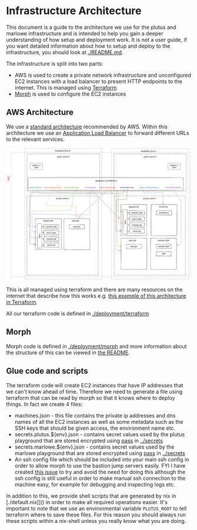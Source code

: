 # Infrastructure Architecture

This document is a guide to the architecture we use for the plutus and marlowe infrastructure and is intended to help you gain a deeper understanding of how setup and deployment work. It is not a user guide, if you want detailed information about how to setup and deploy to the infrastructure, you should look at [./README.md]().

The infrastructure is split into two parts:
* AWS is used to create a private network infrastructure and unconfigured EC2 instances with a load balancer to present HTTP endpoints to the internet. This is managed using [Terraform](https://www.terraform.io/).
* [Morph](https://github.com/DBCDK/morph) is used to configure the EC2 instances

## AWS Architecture

We use a [standard architecture](https://docs.aws.amazon.com/vpc/latest/userguide/VPC_Scenario2.html) recommended by AWS. Within this architecture we use an [Application Load Balancer](https://aws.amazon.com/blogs/devops/introducing-application-load-balancer-unlocking-and-optimizing-architectures/) to forward different URLs to the relevant services.

![AWS Architecture](./architecture.svg)

This is all managed using terraform and there are many resources on the internet that describe how this works e.g. [this example of this architecture in Terraform](https://medium.com/appgambit/terraform-aws-vpc-with-private-public-subnets-with-nat-4094ad2ab331).

All our terraform code is defined in [./deployment/terraform]()

## Morph

Morph code is defined in [./deployment/morph]() and more information about the structure of this can be viewed in [the README](./deployment/morph/README.md).

## Glue code and scripts

The terraform code will create EC2 instances that have IP addresses that we can't know ahead of time. Therefore we need to generate a file using terraform that can be read by morph so that it knows where to deploy things. In fact we create 4 files:
* machines.json - this file contains the private ip addresses and dns names of all the EC2 instances as well as some metadata such as the SSH keys that should be given access, the environment name etc.
* secrets.plutus.${env}.json - contains secret values used by the plutus playground that are stored encrypted using [pass](https://www.passwordstore.org/) in [../secrets]()
* secrets.marlowe.${env}.json - contains secret values used by the marlowe playground that are stored encrypted using [pass](https://www.passwordstore.org/) in [../secrets]()
* An ssh config file which should be included into your main ssh config in order to allow morph to use the bastion jump servers easily. FYI I have created [this issue](https://github.com/DBCDK/morph/issues/145) to try and avoid the need for doing this although the ssh config is still useful in order to make manual ssh connection to the machine easy, for example for debugging and inspecting logs etc.

In addition to this, we provide shell scripts that are generated by nix in [./default.nix]]() in order to make all required operations easier. It's important to note that we use an environmental variable `PLUTUS_ROOT` to tell terraform where to save these files. For this reason you should always run these scripts within a nix-shell unless you really know what you are doing.
